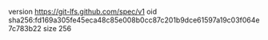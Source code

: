 version https://git-lfs.github.com/spec/v1
oid sha256:fd169a305fe45eca48c85e008b0cc87c201b9dce61597a19c03f064e7c783b22
size 256
